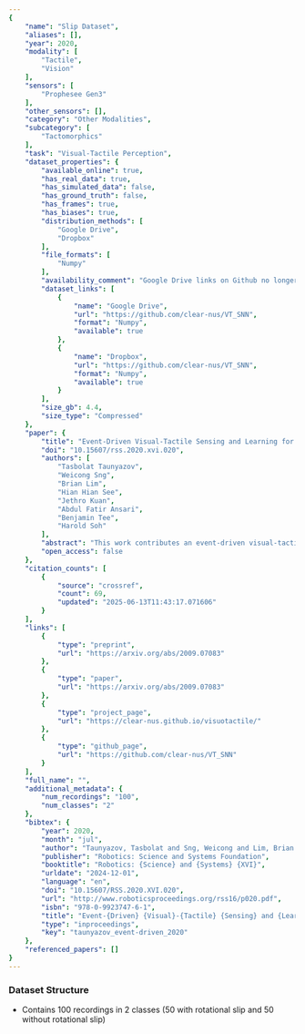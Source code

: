 ```yaml
---
{
    "name": "Slip Dataset",
    "aliases": [],
    "year": 2020,
    "modality": [
        "Tactile",
        "Vision"
    ],
    "sensors": [
        "Prophesee Gen3"
    ],
    "other_sensors": [],
    "category": "Other Modalities",
    "subcategory": [
        "Tactomorphics"
    ],
    "task": "Visual-Tactile Perception",
    "dataset_properties": {
        "available_online": true,
        "has_real_data": true,
        "has_simulated_data": false,
        "has_ground_truth": false,
        "has_frames": true,
        "has_biases": true,
        "distribution_methods": [
            "Google Drive",
            "Dropbox"
        ],
        "file_formats": [
            "Numpy"
        ],
        "availability_comment": "Google Drive links on Github no longer work. Files from Project Page can be downloaded from Dropbox",
        "dataset_links": [
            {
                "name": "Google Drive",
                "url": "https://github.com/clear-nus/VT_SNN",
                "format": "Numpy",
                "available": true
            },
            {
                "name": "Dropbox",
                "url": "https://github.com/clear-nus/VT_SNN",
                "format": "Numpy",
                "available": true
            }
        ],
        "size_gb": 4.4,
        "size_type": "Compressed"
    },
    "paper": {
        "title": "Event-Driven Visual-Tactile Sensing and Learning for Robots",
        "doi": "10.15607/rss.2020.xvi.020",
        "authors": [
            "Tasbolat Taunyazov",
            "Weicong Sng",
            "Brian Lim",
            "Hian Hian See",
            "Jethro Kuan",
            "Abdul Fatir Ansari",
            "Benjamin Tee",
            "Harold Soh"
        ],
        "abstract": "This work contributes an event-driven visual-tactile perception system, comprising a novel biologically-inspired tactile sensor and multi-modal spike-based learning. Our neuromorphic fingertip tactile sensor, NeuTouch, scales well with the number of taxels thanks to its event-based nature. Likewise, our Visual-Tactile Spiking Neural Network (VT-SNN) enables fast perception when coupled with event sensors. We evaluate our visual-tactile system (using the NeuTouch and Prophesee event camera) on two robot tasks: container classification and rotational slip detection. On both tasks, we observe good accuracies relative to standard deep learning methods. We have made our visual-tactile datasets freely-available to encourage research on multi-modal event-driven robot perception, which we believe is a promising approach towards intelligent power-efficient robot systems.",
        "open_access": false
    },
    "citation_counts": [
        {
            "source": "crossref",
            "count": 69,
            "updated": "2025-06-13T11:43:17.071606"
        }
    ],
    "links": [
        {
            "type": "preprint",
            "url": "https://arxiv.org/abs/2009.07083"
        },
        {
            "type": "paper",
            "url": "https://arxiv.org/abs/2009.07083"
        },
        {
            "type": "project_page",
            "url": "https://clear-nus.github.io/visuotactile/"
        },
        {
            "type": "github_page",
            "url": "https://github.com/clear-nus/VT_SNN"
        }
    ],
    "full_name": "",
    "additional_metadata": {
        "num_recordings": "100",
        "num_classes": "2"
    },
    "bibtex": {
        "year": 2020,
        "month": "jul",
        "author": "Taunyazov, Tasbolat and Sng, Weicong and Lim, Brian and Hian See, Hian and Kuan, Jethro and Fatir Ansari, Abdul and Tee, Benjamin and Soh, Harold",
        "publisher": "Robotics: Science and Systems Foundation",
        "booktitle": "Robotics: {Science} and {Systems} {XVI}",
        "urldate": "2024-12-01",
        "language": "en",
        "doi": "10.15607/RSS.2020.XVI.020",
        "url": "http://www.roboticsproceedings.org/rss16/p020.pdf",
        "isbn": "978-0-9923747-6-1",
        "title": "Event-{Driven} {Visual}-{Tactile} {Sensing} and {Learning} for {Robots}",
        "type": "inproceedings",
        "key": "taunyazov_event-driven_2020"
    },
    "referenced_papers": []
}
---
```



### Dataset Structure 

- Contains 100 recordings in 2 classes (50 with rotational slip and 50 without rotational slip)